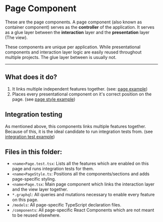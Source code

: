 # Page Component

These are the page components. A page component (also known as container component) serves as the **controller** of the application. It serves as a glue layer between the **interaction** layer and the **presentation** layer (The view).

These components are unique per application. While presentational components and interaction layer logic are easily reused throughout multiple projects. The glue layer between is usually not.

---

## What does it do?
1. It links multiple independent features together. (see: [page example](https://github.com/ImLuze/frontend-architecture-demo/blob/main/src/pages/AlbumsPage.tsx))
2. Places every presentational component on it's correct position on the page. (see [page style example](https://github.com/ImLuze/frontend-architecture-demo/blob/main/src/pages/AlbumsPageStyle.ts))

## Integration testing
As mentioned above, this components links multiple features together. Because of this, it is the ideal candidate to run integration tests from. (see [integration test example](https://github.com/ImLuze/frontend-architecture-demo/blob/main/src/pages/AlbumsPage.test.tsx))

## Files in this folder:
* `<name>Page.test.tsx`: Lists all the features which are enabled on this page and runs integration tests for them.
* `<name>PageStyle.ts`: Positions all the components/sections and adds page-specific styling.
* `<name>Page.tsx`: Main page component which links the interaction layer and the view layer together.
* `*.graphql`: All queries and mutations necessary to enable every feature on this page.
* `/models`: All page-specific TypeScript declaration files.
* `/components`: All page-specific React Components which are not meant to be reused elsewhere.